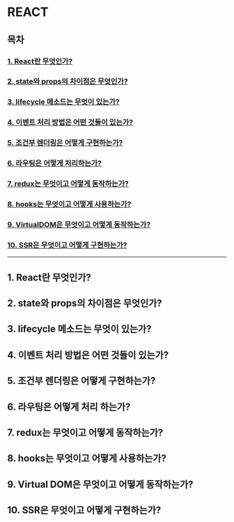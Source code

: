 # REACT

## 목차

### [1. React란 무엇인가?](1-React란-무엇인가?)
### [2. state와 props의 차이점은 무엇인가?](2-state와props의-차이점은-무엇인가?)
### [3. lifecycle 메소드는 무엇이 있는가?](3-lifecycle-메소드는-무엇이-있는가?)
### [4. 이벤트 처리 방법은 어떤 것들이 있는가?](4-이벤트-처리-방법은-어떤-것들이-있는가?)
### [5. 조건부 렌더링은 어떻게 구현하는가?](5-조건부-렌더링은-어떻게-구현하는가?)
### [6. 라우팅은 어떻게 처리하는가?](6-라우팅은-어떻게-처리-하는가?)
### [7. redux는 무엇이고 어떻게 동작하는가?](7-redux는-무엇이고-어떻게-동작하는가?)
### [8. hooks는 무엇이고 어떻게 사용하는가?](8-hooks는-무엇이고-어떻게-사용하는가?)
### [9. VirtualDOM은 무엇이고 어떻게 동작하는가?](9-VirtualDOM은-무엇이고-어떻게-동작하는가?)
### [10. SSR은 무엇이고 어떻게 구현하는가?](10-SSR은-무엇이고-어떻게-구현하는가?)
---

## 1. React란 무엇인가?
## 2. state와 props의 차이점은 무엇인가?
## 3. lifecycle 메소드는 무엇이 있는가?
## 4. 이벤트 처리 방법은 어떤 것들이 있는가?
## 5. 조건부 렌더링은 어떻게 구현하는가?
## 6. 라우팅은 어떻게 처리 하는가?
## 7. redux는 무엇이고 어떻게 동작하는가?
## 8. hooks는 무엇이고 어떻게 사용하는가?
## 9. Virtual DOM은 무엇이고 어떻게 동작하는가?
## 10. SSR은 무엇이고 어떻게 구현하는가?

